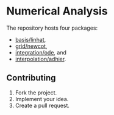 # Numerical Analysis

The repository hosts four packages:

* [basis/linhat](basis/linhat),
* [grid/newcot](grid/newcot),
* [integration/ode](integration/ode), and
* [interpolation/adhier](interpolation/adhier).

## Contributing

1. Fork the project.
2. Implement your idea.
3. Create a pull request.
